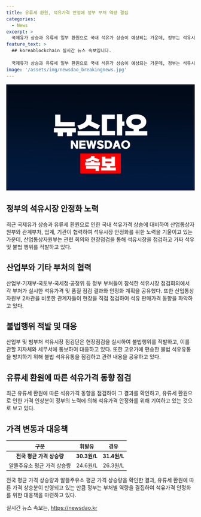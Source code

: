 ```yaml
---
title: 유류세 환원, 석유가격 안정에 정부 부처 역량 결집
categories:
  - News
excerpt: >
  국제유가 상승과 유류세 일부 환원으로 국내 석유가 상승이 예상되는 가운데, 정부는 석유시장 점검회의를 열고 석유가격 안정을 위한 계획을 협의했다. 이에 따라 정부는 가짜석유 및 품질부적합 주유소를 적발하고 주요 역량을 결집하여 석유가격 안정화를 위한 노력을 강조했다. 유류세 환원에 따른 석유가격 증가에 대비하여 정부는 시장상황을 주시하고, 이에 따른 조치를 취할 예정이다.
feature_text: >
  ## koreablockchain 실시간 뉴스 속보입니다.

  국제유가 상승과 유류세 일부 환원으로 국내 석유가 상승이 예상되는 가운데, 정부는 석유시장 점검회의를 열고 석유가격 안정을 위한 계획을 협의했다. 이에 따라 정부는 가짜석유 및 품질부적합 주유소를 적발하고 주요 역량을 결집하여 석유가격 안정화를 위한 노력을 강조했다. 유류세 환원에 따른 석유가격 증가에 대비하여 정부는 시장상황을 주시하고, 이에 따른 조치를 취할 예정이다.
image: '/assets/img/newsdao_breakingnews.jpg'
---
```


<p><img src="/assets/img/newsdao_breakingnews.jpg" alt="koreablockchain 속보" /></p>

<h2 data-ke-size="size26">정부의 석유시장 안정화 노력</h2>

<p data-ke-size="size16">최근 국제유가 상승과 유류세 환원으로 인한 국내 석유가격 상승에 대비하여 산업통상자원부와 관계부처, 업계, 기관이 협력하여 석유시장 안정화를 위한 노력을 기울이고 있는 가운데, 산업통상자원부는 관련 회의와 현장점검을 통해 석유시장을 점검하고 가짜 석유 및 불법 행위를 적발하고 있다.</p>

<h2 data-ke-size="size26">산업부와 기타 부처의 협력</h2>

<p data-ke-size="size16">산업부·기재부·국토부·국세청·공정위 등 정부 부처들이 참석한 석유시장 점검회의에서 각 부처가 실시한 석유가격 및 품질 점검 결과와 안정화 계획을 공유했다. 또한 산업통상자원부 2차관을 비롯한 관계자들이 현장을 직접 점검하여 석유 판매가격 동향을 파악하고 있다.</p>

<h2 data-ke-size="size26">불법행위 적발 및 대응</h2>

<p data-ke-size="size16">산업부 및 범부처 석유시장 점검단은 현장점검을 실시하여 불법행위를 적발하고, 이를 관할 지자체와 세무서에 통보하여 대응하고 있다. 또한 고유가에 편승한 불법 석유유통을 방지하기 위해 불법 석유유통을 점검하고 관련 내용을 공유하고 있다.</p>

<h2 data-ke-size="size26">유류세 환원에 따른 석유가격 동향 점검</h2>

<p data-ke-size="size16">최근 유류세 환원에 따른 석유가격 동향을 점검하여 그 결과를 확인하고, 유류세 환원으로 인한 가격 인상분이 정부의 노력에 의해 석유가격 안정화를 위해 기여하고 있는 것으로 보고 있다.</p>

<h2 data-ke-size="size26">가격 변동과 대응책</h2>

<table>
    <thead>
        <tr>
            <th>구분</th>
            <th>휘발유</th>
            <th>경유</th>
        </tr>
    </thead>
    <tbody>
        <tr>
            <td style="text-align: center; height: 17px;"><b>전국 평균 가격 상승량</b></td>
            <td style="text-align: center; height: 17px;"><b>30.3원/L</b></td>
            <td style="text-align: center; height: 17px;"><b>31.4원/L</b></td>
        </tr>
        <tr>
            <td style="text-align: center; height: 17px;">알뜰주유소 평균 가격 상승량</td>
            <td style="text-align: center; height: 17px;">24.6원/L</td>
            <td style="text-align: center; height: 17px;">26.3원/L</td>
        </tr>
    </tbody>
</table>

<p data-ke-size="size16">전국 평균 가격 상승량과 알뜰주유소 평균 가격 상승량을 확인한 결과, 유류세 환원에 따른 가격 상승분이 반영되고 있는 만큼 정부는 부처별 역량을 결집하여 석유가격 안정화를 위한 대응책을 마련하고 있다.</p>
실시간 뉴스 속보는, <a href="https://newsdao.kr" rel="dofollow">https://newsdao.kr</a>


